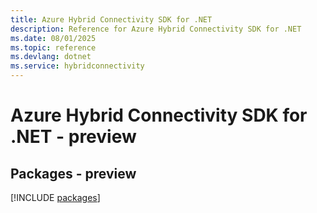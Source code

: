 ```yaml
---
title: Azure Hybrid Connectivity SDK for .NET
description: Reference for Azure Hybrid Connectivity SDK for .NET
ms.date: 08/01/2025
ms.topic: reference
ms.devlang: dotnet
ms.service: hybridconnectivity
---
```

# Azure Hybrid Connectivity SDK for .NET - preview
## Packages - preview
[!INCLUDE [packages](hybrid-connectivity-index.md)]